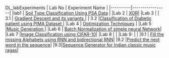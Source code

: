 DL_labExperiments
| Lab No   | Experiment Name |
|----------|-----------------|
|lab1      | [Soil Type Classification Using PSA Data](Lab1.ipynb) |
|Lab 2     | [XOR](https://github.com/v-enigma/DL_LabExperiments/blob/main/Lab_2%20xor.ipynb)|
|Lab 3                       | 
|    3.1   | [Gradient Descent and its variants ](Lab3.1.ipynb) |
|    3.2   |[Classification of Diabetic patient using PIMA Dataset ](Lab3.2.ipynb) |
|Lab 4    | [Optimization Techniques](Lab_4.ipynb) |
|Lab 5     |[Music Generation ](Lab5_Musicgeneration_rnn.ipynb)|
|Lab 6 | [Batch Normalization of simple neural Network](Lab_6.ipynb)|
|Lab 7 |[Image Classification using CIFAR-10](Lab_7.ipynb)|
|Lab 8 |                                                  |
|Lab 9: |                                                 |
|9.1 | [ Fill the missing Alphabets using RNN and bidirectional RNN](Lab_9_1.ipynb)|
|9.2 |[Predict the next word in the sequence](lab_9_2.ipynb)|
|9.3|[Sequence Generator for Indian classic music ragas](lab_9_3.ipynb)|
